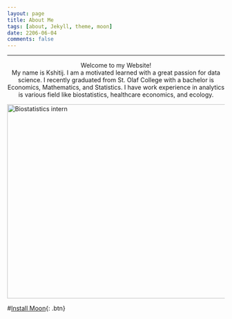 ```yaml
---
layout: page
title: About Me
tags: [about, Jekyll, theme, moon]
date: 2206-06-04
comments: false
---
```

<hr />
<center> Welcome to my Website! </center>
<center> My name is Kshitij. I am a motivated learned with a great passion for data science. I recently graduated from St. Olaf College with a bachelor is Economics, Mathematics, and Statistics. I have work experience in analytics is various field like biostatistics, healthcare economics, and ecology. </center>

<p><img src="https://github.com/gurungkshitij/gurungkshitij.github.io/blob/master/assets/img/Mayo.jpeg" alt="Biostatistics intern" width="600" height="450" /></p>

      
#[Install Moon](https://github.com/TaylanTatli/Moon){: .btn}
